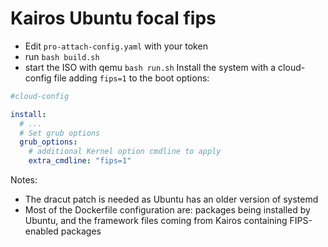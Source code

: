 # Kairos Ubuntu focal fips

- Edit `pro-attach-config.yaml` with your token
- run `bash build.sh`
- start the ISO with qemu `bash run.sh`
Install the system with a cloud-config file adding `fips=1` to the boot options:

```yaml
#cloud-config

install:
  # ...
  # Set grub options
  grub_options:
    # additional Kernel option cmdline to apply
    extra_cmdline: "fips=1"
```

Notes:
- The dracut patch is needed as Ubuntu has an older version of systemd
- Most of the Dockerfile configuration are: packages being installed by Ubuntu, and the framework files coming from Kairos containing FIPS-enabled packages
